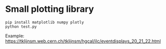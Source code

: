 # Small plotting library

```
pip install matplotlib numpy plotly
python test.py
```

Example: https://tklijnsm.web.cern.ch/tklijnsm/hgcal/ilc/eventdisplays_20_21_22.html
